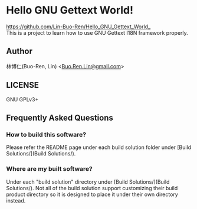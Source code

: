 # Hello GNU Gettext World!
<https://github.com/Lin-Buo-Ren/Hello_GNU_Gettext_World_>  
This is a project to learn how to use GNU Gettext I18N framework properly.

## Author
林博仁(Buo-Ren, Lin) &lt;<Buo.Ren.Lin@gmail.com>&gt;

## LICENSE
GNU GPLv3+

## Frequently Asked Questions
### How to build this software?
Please refer the README page under each build solution folder under [Build Solutions/](Build Solutions/).
### Where are my built software?
Under each "build solution" directory under [Build Solutions/](Build Solutions/).  Not all of the build solution support customizing their build product directory so it is designed to place it under their own directory instead.
